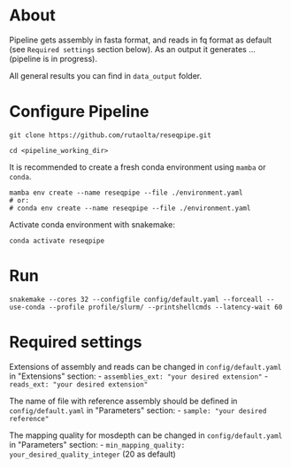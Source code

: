 # About

Pipeline gets assembly in fasta format, and reads in fq format as default (see `Required settings` section below). 
As an output it generates ... (pipeline is in progress).

All general results you can find in `data_output` folder.

# Configure Pipeline

`git clone https://github.com/rutaolta/reseqpipe.git`

`cd <pipeline_working_dir>`

It is recommended to create a fresh conda environment using `mamba` or `conda`.

```
mamba env create --name reseqpipe --file ./environment.yaml
# or:
# conda env create --name reseqpipe --file ./environment.yaml
```

Activate conda environment with snakemake:

`conda activate reseqpipe`

# Run

`snakemake --cores 32 --configfile config/default.yaml --forceall --use-conda --profile profile/slurm/ --printshellcmds --latency-wait 60`

# Required settings

Extensions of assembly and reads can be changed in `config/default.yaml` in "Extensions" section:
    - `assemblies_ext: "your desired extension"`
    - `reads_ext: "your desired extension"`

The name of file with reference assembly should be defined in `config/default.yaml` in "Parameters" section:
    - `sample: "your desired reference"`

The mapping quality for mosdepth can be changed in `config/default.yaml` in "Parameters" section:
    - `min_mapping_quality: your_desired_quality_integer` (20 as default)